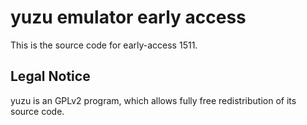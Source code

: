 yuzu emulator early access
=============

This is the source code for early-access 1511.

## Legal Notice

yuzu is an GPLv2 program, which allows fully free redistribution of its source code.
